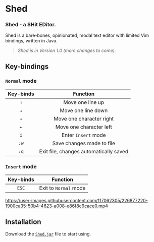 # Shed

### Shed - a SHit EDitor.

Shed is a bare-bones, opinionated, modal text editor with limited Vim bindings, written in Java.

> *Shed is in Version 1.0 (more changes to come).*

## Key-bindings

### `Normal` mode

| Key-binds | Function |
| :---: | :---: |
| `↑` | Move one line up |
| `↓` | Move one line down |
| `→` | Move one character right |
| `←` | Move one character left |
| `i` | Enter `Insert` mode |
| `:w` | Save changes made to file |
| `:q` | Exit file, changes automatically saved |

### `Insert` mode

| Key-binds | Function |
| :---: | :---: |
| `ESC` | Exit to `Normal` mode |

https://user-images.githubusercontent.com/117062305/226877220-1900ca35-50b4-4623-a008-e86f8c9cace0.mp4

## Installation

Download the [`Shed.jar`](build/Shed.jar) file to start using.



